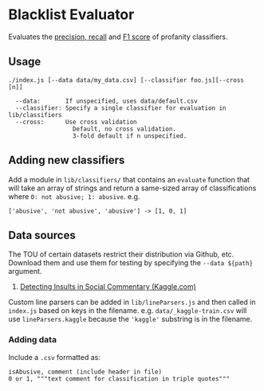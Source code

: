 Blacklist Evaluator
======
Evaluates the [precision, recall](https://en.wikipedia.org/wiki/Precision_and_recall) and [F1 score](https://en.wikipedia.org/wiki/F1_score) of profanity classifiers.

## Usage
```
./index.js [--data data/my_data.csv] [--classifier foo.js][--cross [n]]

  --data:       If unspecified, uses data/default.csv
  --classifier: Specify a single classifier for evaluation in lib/classifiers
  --cross:      Use cross validation
                  Default, no cross validation.
                  3-fold default if n unspecified.
```

## Adding new classifiers
Add a module in `lib/classifiers/` that contains an `evaluate` function that will take an array of strings and return a same-sized array of classifications where `0: not abusive; 1: abusive`. e.g.
```
['abusive', 'not abusive', 'abusive'] -> [1, 0, 1]
```

## Data sources
The TOU of certain datasets restrict their distribution via Github, etc. Download them and use them for testing by specifying the `--data ${path}` argument.

1. [Detecting Insults in Social Commentary (Kaggle.com)](https://www.kaggle.com/c/detecting-insults-in-social-commentary/data)

Custom line parsers can be added in `lib/lineParsers.js` and then called in `index.js` based on keys in the filename. e.g. `data/_kaggle-train.csv` will use `lineParsers.kaggle` because the `'kaggle'` substring is in the filename.

### Adding data
Include a `.csv` formatted as:
```
isAbusive, comment (include header in file)
0 or 1, """text comment for classification in triple quotes"""
```
